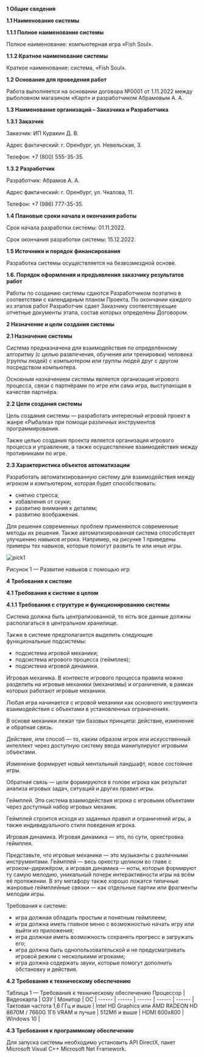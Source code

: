 **1 Общие сведения**

**1.1 Наименование системы**

**1.1.1 Полное наименование системы**

Полное наименование: компьютерная игра «Fish Soul».

**1.1.2 Кратное наименование системы**

Краткое наименование: система, «Fish Soul».

**1.2 Основания для проведения работ**

Работа выполняется на основании договора №0001 от 1.11.2022 между рыболовном магазином «Карп» и разработчиком Абрамовым А. А.

**1.3 Наименование организаций – Заказчика и Разработчика**

**1.3.1 Заказчик**

Заказчик: ИП Куракин Д. В.

Адрес фактический: г. Оренбург, ул. Невельская, 3.

Телефон: +7 (800) 555-35-35.

**1.3.2 Разработчик**

Разработчик: Абрамов А. А.

Адрес фактический: г. Оренбург, ул. Чкалова, 11.

Телефон: +7 (986) 777-35-35.

**1.4 Плановые сроки начала и окончания работы**

Срок начала разработки системы: 01.11.2022.

Срок окончания разработки системы: 15.12.2022.

**1.5 Источники и порядок финансирования**

Разработка системы осуществляется на безвозмездной основе.

**1.6. Порядок оформления и предъявления заказчику результатов работ**

Работы по созданию системы сдаются Разработчиком поэтапно в соответствии с календарным планом Проекта. По окончании каждого из этапов работ Разработчик сдает Заказчику соответствующие отчетные документы этапа, состав которых определены Договором.

**2 Назначение и цели создания системы**

**2.1 Назначение системы**

Система предназначена для взаимодействия по определённому алгоритму (с целью развлечения, обучения или тренировки) человека (группы людей) с компьютером или группы людей друг с другом посредством компьютера.

Основным назначением системы является организация игрового процесса, связи с партнёрами по игре или сама игра, выступающая в качестве партнёра.

**2.2 Цели создания системы**

Цель создания системы — разработать интересный игровой проект в жанре «Рыбалка» при помощи различных инструментов программирования.

Также целью создания проекта является организация игрового процесса и управление, а также осуществление взаимодействия между противниками по игре.

**2.3 Характеристика объектов автоматизации**

Разработать автоматизированную систему для взаимодействия между игроком и компьютером, которая будет способствовать:

- снятию стресса;
- избавления от скуки;
- развитию внимания к деталям;
- развитию воображения.

Для решения современных проблем применяются современные методы их решения. Также автоматизированная система способствует улучшению навыков игрока. Например, на рисунке 1 приведены примеры тех навыков, которые помогут развить те или иные игры.

![pick1](https://cdn.fishki.net/upload/post/2019/08/22/3064731/tn/755664694126641.jpg)

Рисунок 1 — Развитие навыков с помощью игр


**4 Требования к системе**

**4.1 Требования к системе в целом**

**4.1.1 Требования с структуре и функционированию системы**

Система должна быть централизованной, то есть все данные должны располагаться в центральном хранилище.

Также в системе предполагается выделить следующие функциональные подсистемы:

- подсистема игровой механики;
- подсистема игрового процесса (геймплея);
- подсистема игровой динамики.

Игровая механика. В контексте игрового процесса правила можно разделить на игровые механики (механизмы) и ограничения, в рамках которых работают игровые механики.

Любая игра начинается с игровой механики как основного инструмента взаимодействия с объектами в установленных ограничениях.

В основе механики лежат три базовых принципа: действие, изменение и обратная связь.

Действие, или способ — то, каким образом игрок или искусственный интеллект через доступную систему ввода манипулируют игровыми объектами.

Изменение формирует новый ментальный ландшафт, новое состояние игры.

Обратная связь — цели формируются в голове игрока как результат анализа игровых задач, ситуаций и других правил игры.

Геймплей. Это система взаимодействия игрока с игровыми объектами через доступный набор игровых механик.

Геймплей строится исходя из заданных правил и ограничений игры, а также индивидуального стиля поведения игрока.

Игровая динамика. Игровая динамика — это, по сути, оркестровка геймплея.

Представьте, что игровые механики — это музыканты с различными инструментами. Геймплей — весь оркестр целиком во главе с игроком‒дирижёром, а игровая динамика — ноты, которые формируют ту самую мелодию, уникальный почерк интерактивности игры на всём её протяжении. В эту метафору также хорошо ложатся типичные жанровые геймплейные связки — как отдельные партии или фрагменты мелодии игры.

Требования к системе:

- игра должная обладать простым и понятным геймплеем;
- игра должна иметь главное меню с возможностью начать игру или выйти из приложения;
- игра должная иметь возможность сохранять прогресс и загружать его;
- игра должна быть однопользовательской и не предусматривать игровой режим с несколькими игроками;
- игра должна содержать звуки, которые помогут дополнить обстановку и действия.

**4.2 Требования к техническому обеспечению**

Таблица 1 — Требования к техническому обеспечению
Процессор | Видеокарта | ОЗУ | Монитор | ОС |
------ | ------ | ------ | ------ | ------ |
Тактовая частота 1,6 ГГц и выше   | Intel HD Graphics или AMD RADEON HD 8670M / 7660G 1Гб VRAM и лучше | 512Мб и выше | HDMI 600x800 | Windows 10 |

**4.3 Требования к программному обеспечению**

Для запуска системы необходимо установить API DirectX, пакет Microsoft Visual C++ Microsoft Net Framework.
